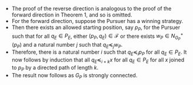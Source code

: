 -  The proof of the reverse direction is analogous to the proof of the forward direction in Theorem 1, and so is omitted.
- For the forward direction, suppose the Pursuer has a winning strategy.
- Then there exists an allowed starting position, say $p_P$, for the Pursuer such that for all $q_E \in P_E$, either $(p_P, q_E) \in \mathcal{F}$ or there exists $w_P \in N^+_{G_P}(p_P)$ and a natural number $j$ such that $q_E \preceq_j w_P$.
- Therefore, there is a natural number $i$ such that $q_E \preceq_i p_P$ for all $q_E \in P_E$.  It now follows by induction that all $q_E \preceq_{i+k} x$ for all $q_E \in P_E$ for all $x$ joined to $p_P$ by a directed path of length $k$.
- The result now follows as $G_P$ is strongly connected.
